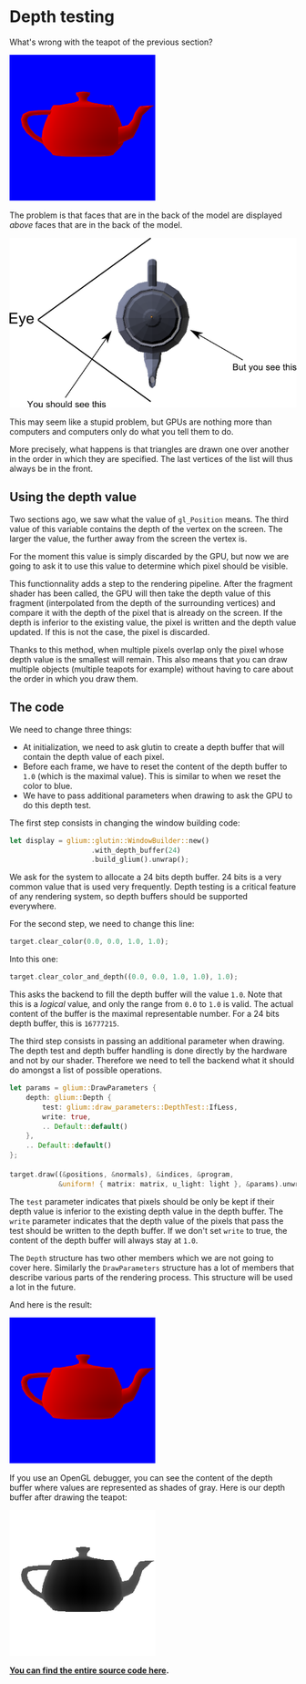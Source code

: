 # Depth testing

What's wrong with the teapot of the previous section?

![The teapot](tuto-08-result.png)

The problem is that faces that are in the back of the model are displayed *above* faces that are
in the back of the model.

![The problem](tuto-09-problem.png)

This may seem like a stupid problem, but GPUs are nothing more than computers and computers only
do what you tell them to do.

More precisely, what happens is that triangles are drawn one over another in the order in which
they are specified. The last vertices of the list will thus always be in the front.

## Using the depth value

Two sections ago, we saw what the value of `gl_Position` means. The third value of this variable
contains the depth of the vertex on the screen. The larger the value, the further away from the
screen the vertex is.

For the moment this value is simply discarded by the GPU, but now we are going to ask it to use
this value to determine which pixel should be visible.

This functionnality adds a step to the rendering pipeline. After the fragment shader has been
called, the GPU will then take the depth value of this fragment (interpolated from the depth of
the surrounding vertices) and compare it with the depth of the pixel that is already on the
screen. If the depth is inferior to the existing value, the pixel is written and the depth value
updated. If this is not the case, the pixel is discarded.

Thanks to this method, when multiple pixels overlap only the pixel whose depth value is the
smallest will remain. This also means that you can draw multiple objects (multiple teapots
for example) without having to care about the order in which you draw them.

## The code

We need to change three things:

 - At initialization, we need to ask glutin to create a depth buffer that will contain
   the depth value of each pixel.
 - Before each frame, we have to reset the content of the depth buffer to `1.0` (which is
   the maximal value). This is similar to when we reset the color to blue.
 - We have to pass additional parameters when drawing to ask the GPU to do this depth test.

The first step consists in changing the window building code:

```rust
let display = glium::glutin::WindowBuilder::new()
                    .with_depth_buffer(24)
                    .build_glium().unwrap();
```

We ask for the system to allocate a 24 bits depth buffer. 24 bits is a very common value that
is used very frequently. Depth testing is a critical feature of any rendering system, so depth
buffers should be supported everywhere.

For the second step, we need to change this line:

```rust
target.clear_color(0.0, 0.0, 1.0, 1.0);
```

Into this one:

```rust
target.clear_color_and_depth((0.0, 0.0, 1.0, 1.0), 1.0);
```

This asks the backend to fill the depth buffer will the value `1.0`. Note that this is a *logical*
value, and only the range from `0.0` to `1.0` is valid. The actual content of the buffer is the
maximal representable number. For a 24 bits depth buffer, this is `16777215`.

The third step consists in passing an additional parameter when drawing. The depth test and depth
buffer handling is done directly by the hardware and not by our shader. Therefore we need to
tell the backend what it should do amongst a list of possible operations.

```rust
let params = glium::DrawParameters {
    depth: glium::Depth {
        test: glium::draw_parameters::DepthTest::IfLess,
        write: true,
        .. Default::default()
    },
    .. Default::default()
};

target.draw((&positions, &normals), &indices, &program,
            &uniform! { matrix: matrix, u_light: light }, &params).unwrap();
```

The `test` parameter indicates that pixels should be only be kept if their depth value is inferior
to the existing depth value in the depth buffer. The `write` parameter indicates that the depth
value of the pixels that pass the test should be written to the depth buffer. If we don't set
`write` to true, the content of the depth buffer will always stay at `1.0`.

The `Depth` structure has two other members which we are not going to cover here. Similarly the
`DrawParameters` structure has a lot of members that describe various parts of the rendering
process. This structure will be used a lot in the future.

And here is the result:

![Result](tuto-09-result.png)

If you use an OpenGL debugger, you can see the content of the depth buffer where values are
represented as shades of gray. Here is our depth buffer after drawing the teapot:

![Depth buffer](tuto-09-depth.png)

**[You can find the entire source code here](https://github.com/tomaka/glium/blob/master/examples/tutorial-09.rs).**
